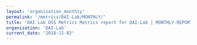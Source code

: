 ```yaml
---
layout: 'organization_monthly'
permalink: '/metrics/DAI-Lab/MONTHLY/'
title: 'DAI Lab OSS Metrics Metrics report for DAI-Lab | MONTHLY-REPORT-2018-11-02'
organization: 'DAI-Lab'
current_date: '2018-11-02'
---
```


